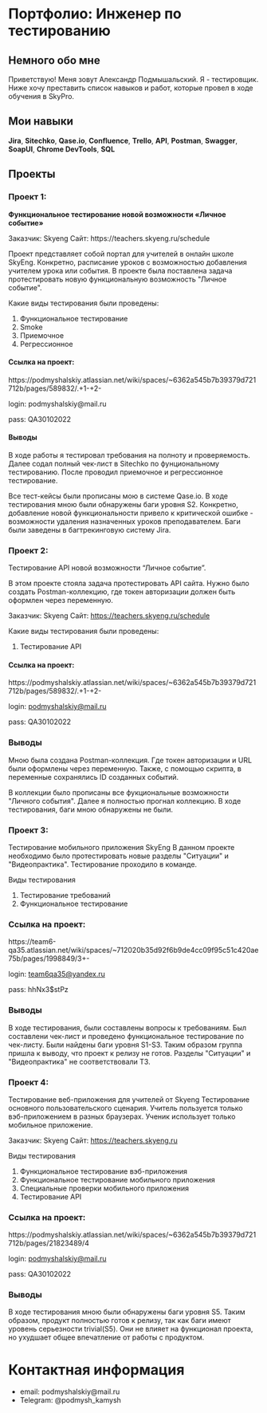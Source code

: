 <h1>Портфолио: Инженер по тестированию</h1>
<h2>Немного обо мне</h2>
Приветствую! Меня зовут Александр Подмышальский. Я - тестировщик. Ниже хочу преставить список навыков и работ, которые провел в ходе обучения в SkyPro.

<h2>Мои навыки</h2>
<strong>Jira</strong>, <strong>Sitechko</strong>, <strong>Qase.io</strong>, <strong>Confluence</strong>, <strong>Trello</strong>,
<strong>API</strong>, <strong>Postman</strong>, <strong>Swagger</strong>, <strong>SoapUI</strong>, <strong>Chrome DevTools</strong>, <strong>SQL</strong>

<h2>Проекты</h2>
<h3>Проект 1:</h3>
<strong>Функциональное тестирование новой возможности «Личное событие»</strong>
<p></p>
Заказчик: Skyeng
Сайт: https://teachers.skyeng.ru/schedule
<p></p>
Проект представляет собой портал для учителей в онлайн школе SkyEng. Конкретно, расписание уроков с возможностью добавления учителем урока или события. В проекте была поставлена задача протестировать новую функциональную возможность "Личное событие". 

Какие виды тестирования были проведены:
<ol>
  <li>Функциональное тестирование</li>
  <li>Smoke</li>
  <li>Приемочное</li>
  <li>Регрессионное</li>
</ol>
<h4>Ссылка на проект:</h4>
https://podmyshalskiy.atlassian.net/wiki/spaces/~6362a545b7b39379d721712b/pages/589832/.+1-+2-
<p></p>
login: podmyshalskiy@mail.ru
<p></p>
pass: QA30102022

<h4>Выводы</h4>
<p>В ходе работы я тестировал требования на полноту и проверяемость. Далее содал полный чек-лист в Sitechko по фунциональному тестированию. После проводил приемочное и регрессионное тестирование.</p> <p>Все тест-кейсы были прописаны мою в системе Qase.io. В ходе тестирования мною были обнаружены баги уровня S2. Конкретно, добавление новой функциональности привело к критической ошибке - возможности удаления назначенных уроков преподавателем. Баги были заведены в багтрекинговую систему Jira.</p>

<h3>Проект 2:</h3>
Тестирование API новой возможности “Личное событие”.

В этом проекте стояла задача протестировать API сайта. Нужно было создать Postman-коллекцию, где токен авторизации должен быть оформлен через переменную. 

Заказчик: Skyeng
Сайт: https://teachers.skyeng.ru/schedule

Какие виды тестирования были проведены:
<ol>
  <li>Тестирование API</li>
</ol>
<h4>Ссылка на проект:</h4>
https://podmyshalskiy.atlassian.net/wiki/spaces/~6362a545b7b39379d721712b/pages/589832/.+1-+2-

login: podmyshalskiy@mail.ru

pass: QA30102022

<h3>Выводы</h3>
Мною была создана Postman-коллекция. Где токен авторизации и URL были оформлены через переменную. Также, с помощью скрипта, в переменные сохранялись ID созданных событий.<p></p> В коллекции было прописаны все фукциональные возможности "Личного события". Далее я полностью прогнал коллекцию. В ходе тестирования, баги мною обнаружены не были.

<h3>Проект 3:</h3>
Тестирование мобильного приложения SkyEng
В данном проекте необходимо было протестировать новые разделы "Ситуации" и "Видеопрактика". Тестирование проходило в команде.


Виды тестирования
<ol>
  <li>Тестирование требований</li>
  <li>Функциональное тестирование</li>
</ol>
<h3>Ссылка на проект:</h3>
https://team6-qa35.atlassian.net/wiki/spaces/~712020b35d92f6b9de4cc09f95c51c420ae75b/pages/1998849/3+-



login:
team6qa35@yandex.ru

pass:
hhNx3$stPz

<h3>Выводы</h3>
В ходе тестирования, были составлены вопросы к требованиям. Был составлени чек-лист и проведено функциональное тестирование по чек-листу. Были найдены баги уровня S1-S3. Таким образом группа пришла к выводу, что проект к релизу не готов. Разделы "Ситуации" и "Видеопрактика" не соответствовали ТЗ.

<h3>Проект 4:</h3>
Тестирование веб-приложения для учителей от Skyeng
Тестирование основного пользовательского сценария. Учитель пользуется только вэб-приложением в разных браузерах. Ученик использует только мобильное приложение.

Заказчик: Skyeng
Сайт: https://teachers.skyeng.ru

Виды тестирования
<ol>
  <li>Функциональное тестирование вэб-приложения</li>
  <li>Функциональное тестирование мобильного приложения</li>
  <li>Специальные проверки мобильного приложения</li>
  <li>Тестирование API</li>
</ol>
<h3>Ссылка на проект:</h3>
https://podmyshalskiy.atlassian.net/wiki/spaces/~6362a545b7b39379d721712b/pages/21823489/4



login: podmyshalskiy@mail.ru

pass: QA30102022

<h3>Выводы</h3>
В ходе тестирования мною были обнаружены баги уровня S5. Таким образом, продукт полностью готов к релизу, так как баги имеют уровень серьезности trivial(S5). Они не влияет на функционал проекта, но ухудшает общее впечатление от работы с продуктом.

<h1>Контактная информация</h1>
<ul>
  <li>email: podmyshalskiy@mail.ru</li>
  <li>Telegram: @podmysh_kamysh</li>
</ul>
